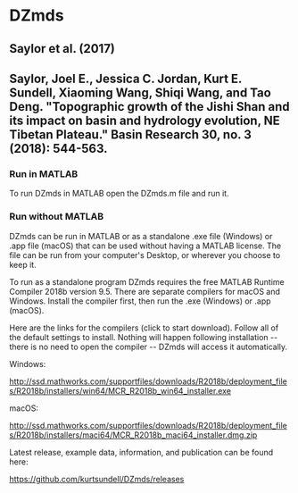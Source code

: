 # DZmds

## Saylor et al. (2017)

## Saylor, Joel E., Jessica C. Jordan, Kurt E. Sundell, Xiaoming Wang, Shiqi Wang, and Tao Deng. "Topographic growth of the Jishi Shan and its impact on basin and hydrology evolution, NE Tibetan Plateau." Basin Research 30, no. 3 (2018): 544-563.

### Run in MATLAB

To run DZmds in MATLAB open the DZmds.m file and run it.

### Run without MATLAB

DZmds can be run in MATLAB or as a standalone .exe file (Windows) or .app file (macOS) that can be used without having a MATLAB license. The file can be run from your computer's Desktop, or wherever you choose to keep it. 

To run as a standalone program DZmds requires the free MATLAB Runtime Compiler 2018b version 9.5. There are separate compilers for macOS and Windows. Install the compiler first, then run the .exe (Windows) or .app (macOS).

Here are the links for the compilers (click to start download). Follow all of the default settings to install. Nothing will happen following installation -- there is no need to open the compiler -- DZmds will access it automatically.

Windows:

http://ssd.mathworks.com/supportfiles/downloads/R2018b/deployment_files/R2018b/installers/win64/MCR_R2018b_win64_installer.exe

macOS:

http://ssd.mathworks.com/supportfiles/downloads/R2018b/deployment_files/R2018b/installers/maci64/MCR_R2018b_maci64_installer.dmg.zip

Latest release, example data, information, and publication can be found here: 

https://github.com/kurtsundell/DZmds/releases
